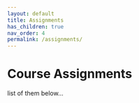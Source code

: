 ```yaml
---
layout: default
title: Assignments
has_children: true
nav_order: 4
permalink: /assignments/
---
```


<h1>Course Assignments</h1>

list of them below...